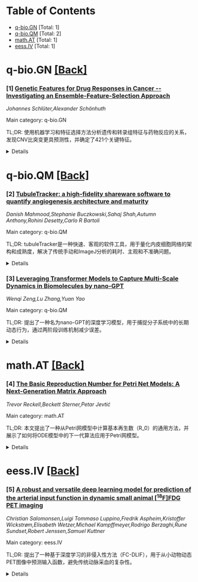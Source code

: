 <div id=toc></div>

# Table of Contents

- [q-bio.GN](#q-bio.GN) [Total: 1]
- [q-bio.QM](#q-bio.QM) [Total: 2]
- [math.AT](#math.AT) [Total: 1]
- [eess.IV](#eess.IV) [Total: 1]


<div id='q-bio.GN'></div>

# q-bio.GN [[Back]](#toc)

### [1] [Genetic Features for Drug Responses in Cancer -- Investigating an Ensemble-Feature-Selection Approach](https://arxiv.org/abs/2507.02818)
*Johannes Schlüter,Alexander Schönhuth*

Main category: q-bio.GN

TL;DR: 使用机器学习和特征选择方法分析遗传和转录组特征与药物反应的关系，发现CNV比突变更具预测性，并确定了421个关键特征。


<details>
  <summary>Details</summary>
Motivation: 提高个性化医疗中药物反应的预测准确性。

Method: 采用多种机器学习算法（SVR、线性回归、岭回归）分析遗传和转录组特征与IC50值的关系，并进行特征降维。

Result: CNV比突变更具预测性，确定了421个关键特征，这些特征与传统癌症驱动基因不同。

Conclusion: IC50值可作为药物反应的可靠指标，未来需扩展数据集以提升模型的临床适用性。

Abstract: Predicting drug responses using genetic and transcriptomic features is
crucial for enhancing personalized medicine. In this study, we implemented an
ensemble of machine learning algorithms to analyze the correlation between
genetic and transcriptomic features of cancer cell lines and IC50 values, a
reliable metric for drug efficacy. Our analysis involved a reduction of the
feature set from an original pool of 38,977 features, demonstrating a strong
linear relationship between genetic features and drug responses across various
algorithms, including SVR, Linear Regression, and Ridge Regression. Notably,
copy number variations (CNVs) emerged as more predictive than mutations,
suggesting a significant reevaluation of biomarkers for drug response
prediction. Through rigorous statistical methods, we identified a highly
reduced set of 421 critical features. This set offers a novel perspective that
contrasts with traditional cancer driver genes, underscoring the potential for
these biomarkers in designing targeted therapies. Furthermore, our findings
advocate for IC50 values as a predictable measurement of drug responses and
underscore the need for more data that can represent the dimensionality of
genomic data in drug response prediction. Future work will aim to expand the
dataset and refine feature selection to enhance the generalizability of the
predictive model in clinical settings.

</details>


<div id='q-bio.QM'></div>

# q-bio.QM [[Back]](#toc)

### [2] [TubuleTracker: a high-fidelity shareware software to quantify angiogenesis architecture and maturity](https://arxiv.org/abs/2507.02024)
*Danish Mahmood,Stephanie Buczkowski,Sahaj Shah,Autumn Anthony,Rohini Desetty,Carlo R Bartoli*

Main category: q-bio.QM

TL;DR: tubuleTracker是一种快速、客观的软件工具，用于量化内皮细胞网络的架构和成熟度，解决了传统手动和ImageJ分析的耗时、主观和不准确问题。


<details>
  <summary>Details</summary>
Motivation: 解决手动和ImageJ分析内皮细胞网络的耗时、主观和不准确问题，尤其是复杂网络成熟度的量化需求。

Method: 使用人脐静脉内皮细胞培养，通过手动、ImageJ和tubuleTracker分析54张图像，比较关键指标（如管状结构数量、长度、节点数等）和分析时间。

Result: tubuleTracker分析速度最快（6秒/图像），且其指标（如管状结构数量、长度、节点数等）与血管生成成熟度显著相关。

Conclusion: tubuleTracker比手动和ImageJ分析更快、更一致，尤其是血管圆形度能有效反映成熟度，已作为免费共享软件提供。

Abstract: Background: In vitro endothelial cell culture is widely used to study
angiogenesis. Histomicrographic images of cell networks are often analyzed
manually, a process that is time-consuming and subjective. Automated tools like
ImageJ (NIH) can assist, but are often slow and inaccurate. Additionally, as
endothelial networks grow more complex, traditional architectural metrics may
not fully reflect network maturity. To address these limitations, we developed
tubuleTracker, a software tool that quantifies endothelial network architecture
and maturity rapidly and objectively. Methods: Human umbilical vein endothelial
cells were cultured in an extracellular matrix, and 54 images were acquired
using phase contrast microscopy. Each image was analyzed manually by three
independent reviewers, and by both ImageJ and tubuleTracker. Key metrics
included tubule count, total length, node count, tubule area, and vessel
circularity. In parallel, trained scientists rated each image for angiogenesis
maturity on a 1-5 scale (1 = most mature). Results: Analysis time per image
differed significantly: manual (8 min), ImageJ (58+/-4 s), and tubuleTracker
(6+/-2 s) (p<0.0001). Significant differences were also found in tubule count
(manual 168+/-SD, tubuleTracker 92+/-SD, ImageJ 433+/-SD), length, and node
count (all p<0.0001). tubuleTracker's metrics varied significantly across
angiogenesis maturity scores, including tubule count, length, node count, area,
and circularity (all p<0.0001). Conclusions: tubuleTracker was faster and more
consistent than both manual and ImageJ-based analysis. Vessel circularity
proved especially effective in capturing angiogenesis maturity. tubuleTracker
is available as free shareware for the biomedical research community.

</details>


### [3] [Leveraging Transformer Models to Capture Multi-Scale Dynamics in Biomolecules by nano-GPT](https://arxiv.org/abs/2507.02734)
*Wenqi Zeng,Lu Zhang,Yuan Yao*

Main category: q-bio.QM

TL;DR: 提出了一种名为nano-GPT的深度学习模型，用于捕捉分子系统中的长期动态行为，通过两阶段训练机制减少误差。


<details>
  <summary>Details</summary>
Motivation: 传统方法难以模拟分子系统的长期动态行为，且现有语言模型（如LSTM）受限于低维反应坐标。

Method: 基于GPT架构设计nano-GPT，采用两阶段训练机制逐步替换分子动力学标记，减少误差。

Result: 在三种不同系统中验证了nano-GPT的有效性，能够捕捉长期动态行为。

Conclusion: nano-GPT为理解复杂生物分子过程提供了新视角。

Abstract: Long-term biomolecular dynamics are critical for understanding key
evolutionary transformations in molecular systems. However, capturing these
processes requires extended simulation timescales that often exceed the
practical limits of conventional models. To address this, shorter simulations,
initialized with diverse perturbations, are commonly used to sample phase space
and explore a wide range of behaviors. Recent advances have leveraged language
models to infer long-term behavior from short trajectories, but methods such as
long short-term memory (LSTM) networks are constrained to low-dimensional
reaction coordinates, limiting their applicability to complex systems. In this
work, we present nano-GPT, a novel deep learning model inspired by the GPT
architecture, specifically designed to capture long-term dynamics in molecular
systems with fine-grained conformational states and complex transitions. The
model employs a two-pass training mechanism that incrementally replaces
molecular dynamics (MD) tokens with model-generated predictions, effectively
mitigating accumulation errors inherent in the training window. We validate
nano-GPT on three distinct systems: a four-state model potential, the alanine
dipeptide, a well-studied simple molecule, and the Fip35 WW domain, a complex
biomolecular system. Our results show that nano-GPT effectively captures
long-timescale dynamics by learning high-order dependencies through attention
mechanism, offering a novel perspective for interpreting biomolecular
processes.

</details>


<div id='math.AT'></div>

# math.AT [[Back]](#toc)

### [4] [The Basic Reproduction Number for Petri Net Models: A Next-Generation Matrix Approach](https://arxiv.org/abs/2507.02344)
*Trevor Reckell,Beckett Sterner,Petar Jevtić*

Main category: math.AT

TL;DR: 本文提出了一种从Petri网模型中计算基本再生数（R_0）的通用方法，并展示了如何将ODE模型中的下一代算法应用于Petri网模型。


<details>
  <summary>Details</summary>
Motivation: Petri网模型在流行病学中应用广泛，但缺乏直接计算R_0的通用方法。本文旨在填补这一空白。

Method: 提出了一种通用方法，将下一代算法从ODE模型扩展到Petri网模型，并通过多个SIR型Petri网模型示例验证。

Result: 成功实现了从Petri网模型计算R_0的方法，并展示了其适用性。

Conclusion: 该方法为流行病学中的Petri网模型提供了计算R_0的工具，扩展了其应用范围。

Abstract: The basic reproduction number (R_0) is an epidemiological metric that
represents the average number of new infections caused by a single infectious
individual in a completely susceptible population. The methodology for
calculating this metric is well-defined for numerous model types, including,
most prominently, Ordinary Differential Equations (ODEs). The basic
reproduction number is used in disease modeling to predict the potential of an
outbreak and the transmissibility of a disease, as well as by governments to
inform public health interventions and resource allocation for controlling the
spread of diseases. A Petri net (PN) is a directed bipartite graph where
places, transitions, arcs, and the firing of the arcs determine the dynamic
behavior of the system. Petri net models have been an increasingly used tool
within the epidemiology community. However, a generalized method for
calculating R_0 directly from PN models has not been established. Thus, in this
paper, we present a general method for calculating R_0 for Petri nets.
Additionally, we show how a computational method implementing the
next-generation algorithm in ODE models can also be applied to Petri net
models. We also provide multiple examples of how to use this approach to
calculate 0 for various SIR-type Petri net models.

</details>


<div id='eess.IV'></div>

# eess.IV [[Back]](#toc)

### [5] [A robust and versatile deep learning model for prediction of the arterial input function in dynamic small animal $\left[^{18}\text{F}\right]$FDG PET imaging](https://arxiv.org/abs/2507.02367)
*Christian Salomonsen,Luigi Tommaso Luppino,Fredrik Aspheim,Kristoffer Wickstrøm,Elisabeth Wetzer,Michael Kampffmeyer,Rodrigo Berzaghi,Rune Sundset,Robert Jenssen,Samuel Kuttner*

Main category: eess.IV

TL;DR: 提出了一种基于深度学习的非侵入性方法（FC-DLIF），用于从小动物动态PET图像中预测输入函数，避免传统动脉采血的复杂性。


<details>
  <summary>Details</summary>
Motivation: 传统动脉采血在小动物研究中复杂且不可重复，阻碍纵向研究。

Method: FC-DLIF模型通过空间和时间特征提取器直接从PET图像预测输入函数。

Result: 模型在[$^{18}$F]FDG数据上表现可靠，但对未训练的其他示踪剂数据预测失败。

Conclusion: FC-DLIF为非侵入性输入函数预测提供了可靠且灵活的替代方案。

Abstract: Dynamic positron emission tomography (PET) and kinetic modeling are pivotal
in advancing tracer development research in small animal studies. Accurate
kinetic modeling requires precise input function estimation, traditionally
achieved via arterial blood sampling. However, arterial cannulation in small
animals like mice, involves intricate, time-consuming, and terminal procedures,
precluding longitudinal studies. This work proposes a non-invasive, fully
convolutional deep learning-based approach (FC-DLIF) to predict input functions
directly from PET imaging, potentially eliminating the need for blood sampling
in dynamic small-animal PET. The proposed FC-DLIF model includes a spatial
feature extractor acting on the volumetric time frames of the PET sequence,
extracting spatial features. These are subsequently further processed in a
temporal feature extractor that predicts the arterial input function. The
proposed approach is trained and evaluated using images and arterial blood
curves from [$^{18}$F]FDG data using cross validation. Further, the model
applicability is evaluated on imaging data and arterial blood curves collected
using two additional radiotracers ([$^{18}$F]FDOPA, and [$^{68}$Ga]PSMA). The
model was further evaluated on data truncated and shifted in time, to simulate
shorter, and shifted, PET scans. The proposed FC-DLIF model reliably predicts
the arterial input function with respect to mean squared error and correlation.
Furthermore, the FC-DLIF model is able to predict the arterial input function
even from truncated and shifted samples. The model fails to predict the AIF
from samples collected using different radiotracers, as these are not
represented in the training data. Our deep learning-based input function offers
a non-invasive and reliable alternative to arterial blood sampling, proving
robust and flexible to temporal shifts and different scan durations.

</details>
